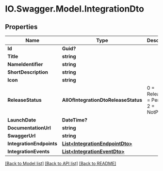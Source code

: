 # IO.Swagger.Model.IntegrationDto
## Properties

Name | Type | Description | Notes
------------ | ------------- | ------------- | -------------
**Id** | **Guid?** |  | [optional] 
**Title** | **string** |  | [optional] 
**NameIdentifier** | **string** |  | [optional] 
**ShortDescription** | **string** |  | [optional] 
**Icon** | **string** |  | [optional] 
**ReleaseStatus** | **AllOfIntegrationDtoReleaseStatus** |   0 &#x3D; Released  1 &#x3D; Pending  2 &#x3D; NotPlanned | [optional] 
**LaunchDate** | **DateTime?** |  | [optional] 
**DocumentationUrl** | **string** |  | [optional] 
**SwaggerUrl** | **string** |  | [optional] 
**IntegrationEndpoints** | [**List&lt;IntegrationEndpointDto&gt;**](IntegrationEndpointDto.md) |  | [optional] 
**IntegrationEvents** | [**List&lt;IntegrationEventDto&gt;**](IntegrationEventDto.md) |  | [optional] 

[[Back to Model list]](../README.md#documentation-for-models) [[Back to API list]](../README.md#documentation-for-api-endpoints) [[Back to README]](../README.md)

